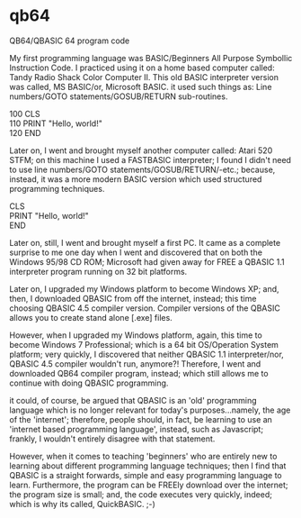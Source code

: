 # qb64

QB64/QBASIC 64 program code

My first programming language was BASIC/Beginners All Purpose Symbollic Instruction Code. I practiced using it on a home based computer called: Tandy Radio Shack Color Computer II. This old BASIC interpreter version was called, MS BASIC/or, Microsoft BASIC. it used such things as: Line numbers/GOTO statements/GOSUB/RETURN sub-routines.

100 CLS  
110 PRINT "Hello, world!"  
120 END  

Later on, I went and brought myself another computer called: Atari 520 STFM; on this machine I used a FASTBASIC interpreter; I found I didn't need to use line numbers/GOTO statements/GOSUB/RETURN/-etc.; because, instead, it was a more modern BASIC version which used structured programming techniques.

CLS  
PRINT "Hello, world!"  
END

Later on, still, I went and brought myself a first PC. It came as a complete surprise to me one day when I went and discovered that on both the Windows 95/98 CD ROM; Microsoft had given away for FREE a QBASIC 1.1 interpreter program running on 32 bit platforms. 

Later on, I upgraded my Windows platform to become Windows XP; and, then, I downloaded QBASIC from off the internet, instead; this time choosing QBASIC 4.5 compiler version. Compiler versions of the QBASIC allows you to create stand alone [.exe] files.

However, when I upgraded my Windows platform, again, this time to become Windows 7 Professional; which is a 64 bit OS/Operation System platform; very quickly, I discovered that neither QBASIC 1.1 interpreter/nor, QBASIC 4.5 compiler wouldn't run, anymore?! Therefore, I went and downloaded QB64 compiler program, instead; which still allows me to continue with doing QBASIC programming. 

it could, of course, be argued that QBASIC is an 'old' programming language which is no longer relevant for today's purposes...namely, the age of the 'internet'; therefore, people should, in fact, be learning to use an 'internet based programming language', instead, such as Javascript; frankly, I wouldn't entirely disagree with that statement. 

However, when it comes to teaching 'beginners' who are entirely new to learning about different programming language techniques; then I find that QBASIC is a straight forwards, simple and easy programming language to learn. Furthermore, the program can be FREEly download over the internet; the program size is small; and, the code executes very quickly, indeed; which is why its called, QuickBASIC. ;-)

